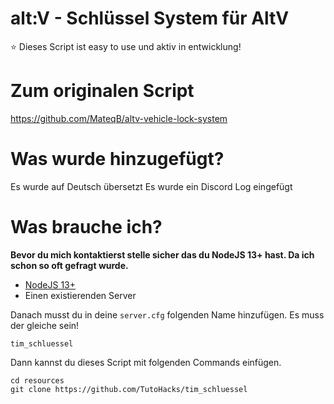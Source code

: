 # alt:V - Schlüssel System für AltV

⭐ Dieses Script ist easy to use und aktiv in entwicklung!

# Zum originalen Script

https://github.com/MateqB/altv-vehicle-lock-system

# Was wurde hinzugefügt?

Es wurde auf Deutsch übersetzt
Es wurde ein Discord Log eingefügt

# Was brauche ich?

**Bevor du mich kontaktierst stelle sicher das du NodeJS 13+ hast. Da ich schon so oft gefragt wurde.**

-   [NodeJS 13+](https://nodejs.org/en/download/current/)
-   Einen existierenden Server

Danach musst du in deine `server.cfg` folgenden Name hinzufügen. Es muss der gleiche sein!

`tim_schluessel`

Dann kannst du dieses Script mit folgenden Commands einfügen.

```
cd resources
git clone https://github.com/TutoHacks/tim_schluessel
```
